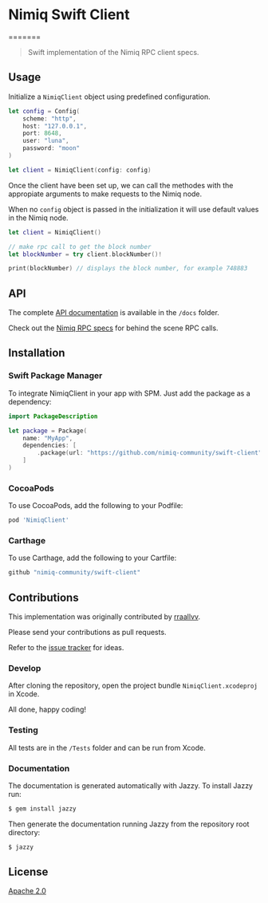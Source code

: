 # Nimiq Swift Client
=======

> Swift implementation of the Nimiq RPC client specs.

## Usage

Initialize a `NimiqClient` object using predefined configuration.

```swift
let config = Config(
    scheme: "http",
    host: "127.0.0.1",
    port: 8648,
    user: "luna",
    password: "moon"
)

let client = NimiqClient(config: config)
```

Once the client have been set up, we can call the methodes with the appropiate arguments to make requests to the Nimiq node.

When no `config` object is passed in the initialization it will use default values in the Nimiq node.

```swift
let client = NimiqClient()

// make rpc call to get the block number
let blockNumber = try client.blockNumber()!

print(blockNumber) // displays the block number, for example 748883
```

## API

The complete [API documentation](docs) is available in the `/docs` folder.

Check out the [Nimiq RPC specs](https://github.com/nimiq/core-js/wiki/JSON-RPC-API) for behind the scene RPC calls.

## Installation

### Swift Package Manager

To integrate NimiqClient in your app with SPM. Just add the package as a dependency:

```swift
import PackageDescription

let package = Package(
    name: "MyApp",
    dependencies: [
        .package(url: "https://github.com/nimiq-community/swift-client", from: "0.0.1"),
    ]
)
```

### CocoaPods

To use CocoaPods, add the following to your Podfile:

```sh
pod 'NimiqClient'
```

### Carthage

To use Carthage, add the following to your Cartfile:

```sh
github "nimiq-community/swift-client"
```

## Contributions

This implementation was originally contributed by [rraallvv](https://github.com/rraallvv/).

Please send your contributions as pull requests.

Refer to the [issue tracker](https://github.com/nimiq-community/swift-client/issues) for ideas.

### Develop

After cloning the repository, open the project bundle `NimiqClient.xcodeproj` in Xcode.

All done, happy coding!

### Testing

All tests are in the `/Tests` folder and can be run from Xcode.

### Documentation

The documentation is generated automatically with Jazzy. To install Jazzy run:

```sh
$ gem install jazzy
```

Then generate the documentation running Jazzy from the repository root directory:

```sh
$ jazzy
```

## License

[Apache 2.0](LICENSE.md)
